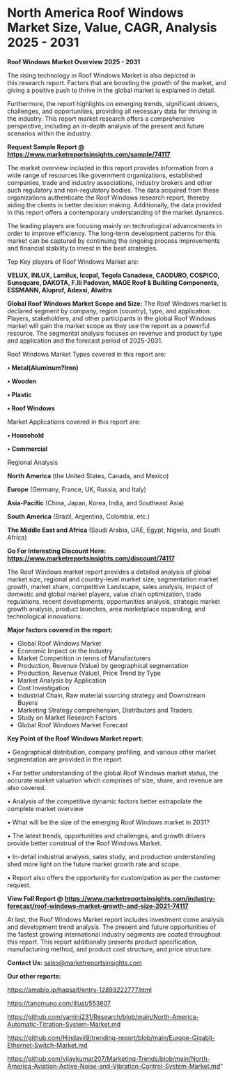 # North America Roof Windows Market Size, Value, CAGR, Analysis 2025 - 2031

<Strong> Roof Windows Market Overview 2025 - 2031</strong>

The rising technology in Roof Windows Market is also depicted in this research report. Factors that are boosting the growth of the market, and giving a positive push to thrive in the global market is explained in detail.

Furthermore, the report highlights on emerging trends, significant drivers, challenges, and opportunities, providing all necessary data for thriving in the industry. This report market research offers a comprehensive perspective, including an in-depth analysis of the present and future scenarios within the industry.

<strong>Request Sample Report @ <a href=https://www.marketreportsinsights.com/sample/74117>https://www.marketreportsinsights.com/sample/74117</a></strong>

The market overview included in this report provides information from a wide range of resources like government organizations, established companies, trade and industry associations, industry brokers and other such regulatory and non-regulatory bodies. The data acquired from these organizations authenticate the Roof Windows research report, thereby aiding the clients in better decision making. Additionally, the data provided in this report offers a contemporary understanding of the market dynamics.

The leading players are focusing mainly on technological advancements in order to improve efficiency. The long-term development patterns for this market can be captured by continuing the ongoing process improvements and financial stability to invest in the best strategies.

Top Key players of Roof Windows Market are:

<strong>VELUX, INLUX, Lamilux, Icopal, Tegola Canadese, CAODURO, COSPICO, Sunsquare, DAKOTA, F.lli Padovan, MAGE Roof & Building Components, ESSMANN, Aluprof, Adexsi, Alwitra</strong>

<strong><b>Global Roof Windows Market Scope and Size:</b></strong>
The Roof Windows market is declared segment by company, region (country), type, and application. Players, stakeholders, and other participants in the global Roof Windows market will gain the market scope as they use the report as a powerful resource. The segmental analysis focuses on revenue and product by type and application and the forecast period of 2025-2031.

Roof Windows Market Types covered in this report are:

<strong>• Metal(Aluminum?Iron)

• Wooden

• Plastic

• Roof Windows</strong>

Market Applications covered in this report are:

<strong>• Household

• Commercial</strong> 

Regional Analysis

<strong>North America</strong> (the United States, Canada, and Mexico)

<strong>Europe</strong> (Germany, France, UK, Russia, and Italy)

<strong>Asia-Pacific</strong> (China, Japan, Korea, India, and Southeast Asia)

<strong>South America</strong> (Brazil, Argentina, Colombia, etc.)

<strong>The Middle East and Africa</strong> (Saudi Arabia, UAE, Egypt, Nigeria, and South Africa)

<strong>Go For Interesting Discount Here: <a href=https://www.marketreportsinsights.com/discount/74117>https://www.marketreportsinsights.com/discount/74117</a></strong>

The Roof Windows market report provides a detailed analysis of global market size, regional and country-level market size, segmentation market growth, market share, competitive Landscape, sales analysis, impact of domestic and global market players, value chain optimization, trade regulations, recent developments, opportunities analysis, strategic market growth analysis, product launches, area marketplace expanding, and technological innovations.

<strong><b>Major factors covered in the report:</b></strong>
<ul>
  <li>Global Roof Windows Market </li>
  <li>Economic Impact on the Industry</li>
  <li>Market Competition in terms of Manufacturers</li>
  <li>Production, Revenue (Value) by geographical segmentation</li>
  <li>Production, Revenue (Value), Price Trend by Type</li>
  <li>Market Analysis by Application</li>
  <li>Cost Investigation</li>
  <li>Industrial Chain, Raw material sourcing strategy and Downstream Buyers</li>
  <li>Marketing Strategy comprehension, Distributors and Traders</li>
  <li>Study on Market Research Factors</li>
  <li>Global Roof Windows Market Forecast</li>
</ul>

<strong><b>Key Point of the Roof Windows Market report:</b></strong>

• Geographical distribution, company profiling, and various other market segmentation are provided in the report.

• For better understanding of the global Roof Windows market status, the accurate market valuation which comprises of size, share, and revenue are also covered.

• Analysis of the competitive dynamic factors better extrapolate the complete market overview

• What will be the size of the emerging Roof Windows market in 2031?

• The latest trends, opportunities and challenges, and growth drivers provide better construal of the Roof Windows Market.

• In-detail industrial analysis, sales study, and production understanding shed more light on the future market growth rate and scope.

• Report also offers the opportunity for customization as per the customer request.

<strong><b>View Full Report @ <a href=https://www.marketreportsinsights.com/industry-forecast/roof-windows-market-growth-and-size-2021-74117>https://www.marketreportsinsights.com/industry-forecast/roof-windows-market-growth-and-size-2021-74117</a></b></strong>


At last, the Roof Windows Market report includes investment come analysis and development trend analysis. The present and future opportunities of the fastest growing international industry segments are coated throughout this report. This report additionally presents product specification, manufacturing method, and product cost structure, and price structure.

<strong>Contact Us:</strong>
sales@marketreportsinsights.com

<strong>Our other reports:</strong>

<a href=https://ameblo.jp/haqsaif/entry-12893222777.html>https://ameblo.jp/haqsaif/entry-12893222777.html</a>

<a href=https://tanomuno.com/illust/553607>https://tanomuno.com/illust/553607</a>

<a href=https://github.com/yamini231/Research/blob/main/North-America-Automatic-Titration-System-Market.md>https://github.com/yamini231/Research/blob/main/North-America-Automatic-Titration-System-Market.md</a>

<a href=https://github.com/Hindavii9/trending-report/blob/main/Europe-Gigabit-Ethernet-Switch-Market.md>https://github.com/Hindavii9/trending-report/blob/main/Europe-Gigabit-Ethernet-Switch-Market.md</a>

<a href=https://github.com/vijaykumar207/Marketing-Trends/blob/main/North-America-Aviation-Active-Noise-and-Vibration-Control-System-Market.md>https://github.com/vijaykumar207/Marketing-Trends/blob/main/North-America-Aviation-Active-Noise-and-Vibration-Control-System-Market.md</a>"
